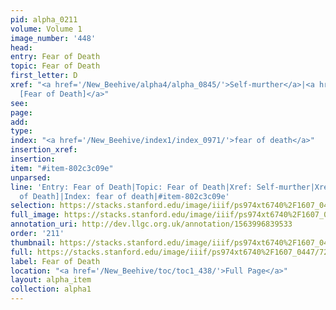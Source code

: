 ```yaml
---
pid: alpha_0211
volume: Volume 1
image_number: '448'
head: 
entry: Fear of Death
topic: Fear of Death
first_letter: D
xref: "<a href='/New_Beehive/alpha4/alpha_0845/'>Self-murther</a>|<a href='/New_Beehive/toc/toc2_109/'>424
  [Fear of Death]</a>"
see: 
page: 
add: 
type: 
index: "<a href='/New_Beehive/index1/index_0971/'>fear of death</a>"
insertion_xref: 
insertion: 
item: "#item-802c3c09e"
unparsed: 
line: 'Entry: Fear of Death|Topic: Fear of Death|Xref: Self-murther|Xref: 424 [Fear
  of Death]|Index: fear of death|#item-802c3c09e'
selection: https://stacks.stanford.edu/image/iiif/ps974xt6740%2F1607_0447/722,742,3052,564/full/0/default.jpg
full_image: https://stacks.stanford.edu/image/iiif/ps974xt6740%2F1607_0447/full/full/0/default.jpg
annotation_uri: http://dev.llgc.org.uk/annotation/1563996839533
order: '211'
thumbnail: https://stacks.stanford.edu/image/iiif/ps974xt6740%2F1607_0447/722,742,600,180/250,/0/default.jpg
full: https://stacks.stanford.edu/image/iiif/ps974xt6740%2F1607_0447/722,742,3052,564/full/0/default.jpg
label: Fear of Death
location: "<a href='/New_Beehive/toc/toc1_438/'>Full Page</a>"
layout: alpha_item
collection: alpha1
---
```

